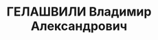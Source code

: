 ---
title: ГЕЛАШВИЛИ Владимир Александрович
description: 'Род. в 1905, Хашурский район, г. Хашури, грузин. Род занятий: до ареста
  2-ой секретарь Горийского РК КП(б) Грузии.

  Осужден Тройкой при НКВД ГССР 07.12.1937. Мера наказания: расстрел с конфискацией
  личного имущества. Дата расстрела: 27.01.1938'
---